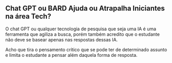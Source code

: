 ## Chat GPT ou BARD Ajuda ou Atrapalha Iniciantes na área Tech?

O chat GPT ou qualquer tecnologia de pesquisa que seja uma IA é uma ferramenta que
agiliza a busca, porém também acredito que o estudante não deve se basear apenas nas
respostas dessas IA.
 
Acho que tira o pensamento crítico que se pode ter de determinado
assunto e limita o estudante a pensar além daquela forma de resposta.